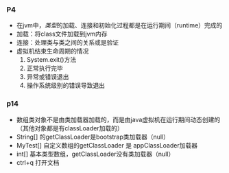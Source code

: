 ### P4
 + 在jvm中，*类型*的加载、连接和初始化过程都是在运行期间（runtime）完成的
 + 加载：将class文件加载到jvm内存
 + 连接：处理类与类之间的关系或是验证
 + 虚拟机结束生命周期的情况
   1. System.exit()方法
   2. 正常执行完毕
   3. 异常或错误退出
   4. 操作系统级别的错误导致退出

### p14
 + 数组类对象不是由类加载器加载的，而是由java虚拟机在运行期间动态创建的（其他对象都是有classLoader加载的）
 + String[] 的getClassLoader是bootstrap类加载器（null）
 + MyTest[] 自定义数组的getClassLoader 是 appClassLoader加载器
 + int[] 基本类型数组，getClassLoader没有类加载器（null）
 + ctrl+q 打开文档
